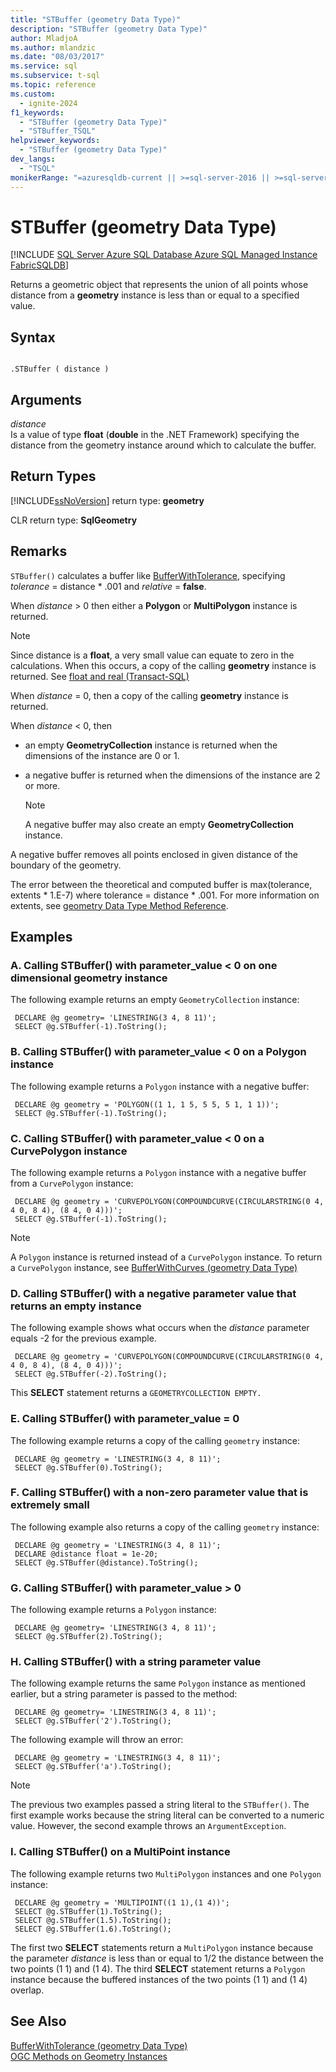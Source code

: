 ```yaml
---
title: "STBuffer (geometry Data Type)"
description: "STBuffer (geometry Data Type)"
author: MladjoA
ms.author: mlandzic
ms.date: "08/03/2017"
ms.service: sql
ms.subservice: t-sql
ms.topic: reference
ms.custom:
  - ignite-2024
f1_keywords:
  - "STBuffer (geometry Data Type)"
  - "STBuffer_TSQL"
helpviewer_keywords:
  - "STBuffer (geometry Data Type)"
dev_langs:
  - "TSQL"
monikerRange: "=azuresqldb-current || >=sql-server-2016 || >=sql-server-linux-2017 || =azuresqldb-mi-current || =fabric"
---
```

# STBuffer (geometry Data Type)
[!INCLUDE [SQL Server Azure SQL Database Azure SQL Managed Instance FabricSQLDB](../../includes/applies-to-version/sql-asdb-asdbmi-fabricsqldb.md)]

Returns a geometric object that represents the union of all points whose distance from a **geometry** instance is less than or equal to a specified value.
  
## Syntax  
  
```  
  
.STBuffer ( distance )  
```  
  
## Arguments
 *distance*  
 Is a value of type **float** (**double** in the .NET Framework) specifying the distance from the geometry instance around which to calculate the buffer.  
  
## Return Types  
 [!INCLUDE[ssNoVersion](../../includes/ssnoversion-md.md)] return type: **geometry**  
  
 CLR return type: **SqlGeometry**  
  
## Remarks  
 `STBuffer()` calculates a buffer like [BufferWithTolerance](../../t-sql/spatial-geometry/bufferwithtolerance-geometry-data-type.md), specifying *tolerance* = distance \* .001 and *relative* = **false**.  
  
 When *distance* > 0 then either a **Polygon** or **MultiPolygon** instance is returned.  
  
> [!NOTE]  
>  Since distance is a **float**, a very small value can equate to zero in the calculations.  When this occurs, a copy of the calling **geometry** instance is returned.  See [float and real &#40;Transact-SQL&#41;](../../t-sql/data-types/float-and-real-transact-sql.md)  
  
 When *distance* = 0, then a copy of the calling **geometry** instance is returned.  
  
 When *distance* < 0, then  
  
-   an empty **GeometryCollection** instance is returned when the dimensions of the instance are 0 or 1.  
  
-   a negative buffer is returned when the dimensions of the instance are 2 or more.  
  
    > [!NOTE]  
    >  A negative buffer may also create an empty **GeometryCollection** instance.  
  
 A negative buffer removes all points enclosed in given distance of the boundary of the geometry.  
  
 The error between the theoretical and computed buffer is max(tolerance, extents * 1.E-7) where tolerance = distance \* .001. For more information on extents, see [geometry Data Type Method Reference](./spatial-types-geometry-transact-sql.md).  
  
## Examples  
  
### A. Calling STBuffer() with parameter_value < 0 on one dimensional geometry instance  
 The following example returns an empty `GeometryCollection` instance:  
  
```
 DECLARE @g geometry= 'LINESTRING(3 4, 8 11)'; 
 SELECT @g.STBuffer(-1).ToString();
 ```  
  
### B. Calling STBuffer() with parameter_value < 0 on a Polygon instance  
 The following example returns a `Polygon` instance with a negative buffer:  
  
```
 DECLARE @g geometry = 'POLYGON((1 1, 1 5, 5 5, 5 1, 1 1))'; 
 SELECT @g.STBuffer(-1).ToString();
 ```  
  
### C. Calling STBuffer() with parameter_value < 0 on a CurvePolygon instance  
 The following example returns a `Polygon` instance with a negative buffer from a `CurvePolygon` instance:  
  
```
 DECLARE @g geometry = 'CURVEPOLYGON(COMPOUNDCURVE(CIRCULARSTRING(0 4, 4 0, 8 4), (8 4, 0 4)))'; 
 SELECT @g.STBuffer(-1).ToString();
 ```  
  
> [!NOTE]  
>  A `Polygon` instance is returned instead of a `CurvePolygon` instance.  To return a `CurvePolygon` instance, see [BufferWithCurves &#40;geometry Data Type&#41;](../../t-sql/spatial-geometry/bufferwithcurves-geometry-data-type.md)  
  
### D. Calling STBuffer() with a negative parameter value that returns an empty instance  
 The following example shows what occurs when the *distance* parameter equals -2 for the previous example.  
  
```
 DECLARE @g geometry = 'CURVEPOLYGON(COMPOUNDCURVE(CIRCULARSTRING(0 4, 4 0, 8 4), (8 4, 0 4)))'; 
 SELECT @g.STBuffer(-2).ToString();
 ```  
  
 This **SELECT** statement returns a `GEOMETRYCOLLECTION EMPTY.`  
  
### E. Calling STBuffer() with parameter_value = 0  
 The following example returns a copy of the calling `geometry` instance:  
  
```
 DECLARE @g geometry = 'LINESTRING(3 4, 8 11)'; 
 SELECT @g.STBuffer(0).ToString();
 ```  
  
### F. Calling STBuffer() with a non-zero parameter value that is extremely small  
 The following example also returns a copy of the calling `geometry` instance:  
  
```
 DECLARE @g geometry = 'LINESTRING(3 4, 8 11)';  
 DECLARE @distance float = 1e-20;  
 SELECT @g.STBuffer(@distance).ToString();
 ```  
  
### G. Calling STBuffer() with parameter_value > 0  
 The following example returns a `Polygon` instance:  
  
```
 DECLARE @g geometry= 'LINESTRING(3 4, 8 11)'; 
 SELECT @g.STBuffer(2).ToString();
 ```  
  
### H. Calling STBuffer() with a string parameter value  
 The following example returns the same `Polygon` instance as mentioned earlier, but a string parameter is passed to the method:  
  
```
 DECLARE @g geometry= 'LINESTRING(3 4, 8 11)'; 
 SELECT @g.STBuffer('2').ToString();
 ```  
  
 The following example will throw an error:  
  
```
 DECLARE @g geometry = 'LINESTRING(3 4, 8 11)'; 
 SELECT @g.STBuffer('a').ToString();
 ```  
  
> [!NOTE]  
>  The previous two examples passed a string literal to the `STBuffer()`.  The first example works because the string literal can be converted to a numeric value. However, the second example throws an `ArgumentException`.  
  
### I. Calling STBuffer() on a MultiPoint instance  
 The following example returns two `MultiPolygon` instances and one `Polygon` instance:  
  
```
 DECLARE @g geometry = 'MULTIPOINT((1 1),(1 4))'; 
 SELECT @g.STBuffer(1).ToString(); 
 SELECT @g.STBuffer(1.5).ToString(); 
 SELECT @g.STBuffer(1.6).ToString();
 ```  
  
 The first two **SELECT** statements return a `MultiPolygon` instance because the parameter *distance* is less than or equal to 1/2 the distance between the two points (1 1) and (1 4). The third **SELECT** statement returns a `Polygon` instance because the buffered instances of the two points (1 1) and (1 4) overlap.  
  
## See Also  
 [BufferWithTolerance &#40;geometry Data Type&#41;](../../t-sql/spatial-geometry/bufferwithtolerance-geometry-data-type.md)   
 [OGC Methods on Geometry Instances](../../t-sql/spatial-geometry/ogc-methods-on-geometry-instances.md)  
  
